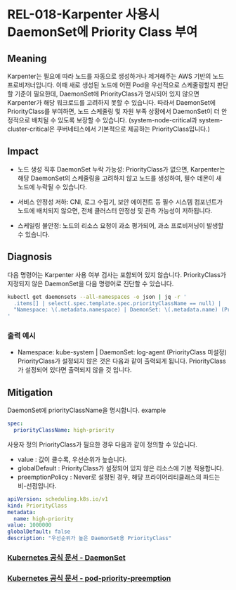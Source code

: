# REL-018-Karpenter 사용시 DaemonSet에 Priority Class 부여

## Meaning
Karpenter는 필요에 따라 노드를 자동으로 생성하거나 제거해주는 AWS 기반의 노드 프로비저너입니다.
이때 새로 생성된 노드에 어떤 Pod을 우선적으로 스케줄링할지 판단할 기준이 필요한데,
DaemonSet에 PriorityClass가 명시되어 있지 않으면 Karpenter가 해당 워크로드를 고려하지 못할 수 있습니다.
따라서 DaemonSet에 PriorityClass를 부여하면, 노드 스케줄링 및 자원 부족 상황에서 DaemonSet이 더 안정적으로 배치될 수 있도록 보장할 수 있습니다.
(system-node-critical과 system-cluster-critical은 쿠버네티스에서 기본적으로 제공하는 PriorityClass입니다.)

## Impact
- 노드 생성 직후 DaemonSet 누락 가능성: PriorityClass가 없으면, Karpenter는 해당 DaemonSet의 스케줄링을 고려하지 않고 노드를 생성하여, 필수 데몬이 새 노드에 누락될 수 있습니다.

- 서비스 안정성 저하: CNI, 로그 수집기, 보안 에이전트 등 필수 시스템 컴포넌트가 노드에 배치되지 않으면, 전체 클러스터 안정성 및 관측 가능성이 저하됩니다.

- 스케일링 불안정: 노드의 리소스 요청이 과소 평가되어, 과소 프로비저닝이 발생할 수 있습니다.

## Diagnosis
다음 명령어는 Karpenter 사용 여부 검사는 포함되어 있지 않습니다. 
PriorityClass가 지정되지 않은 DaemonSet을 다음 명령어로 진단할 수 있습니다.

```bash
kubectl get daemonsets --all-namespaces -o json | jq -r '
  .items[] | select(.spec.template.spec.priorityClassName == null) |
  "Namespace: \(.metadata.namespace) | DaemonSet: \(.metadata.name) (PriorityClass 미설정)"
'
```
### 출력 예시
- Namespace: kube-system | DaemonSet: log-agent (PriorityClass 미설정)
PriorityClass가 설정되지 않은 것은 다음과 같이 출력되게 됩니다. 
PriorityClass가 설정되어 있다면 출력되지 않을 것 입니다.

## Mitigation
DaemonSet에 priorityClassName을 명시합니다.
example
```yaml
spec:
  priorityClassName: high-priority
```

사용자 정의 PriorityClass가 필요한 경우 다음과 같이 정의할 수 있습니다.
- value : 값이 클수록, 우선순위가 높습니다.
- globalDefault : PriorityClass가 설정되어 있지 않은 리소스에 기본 적용합니다.
- preemptionPolicy : Never로 설정된 경우, 해당 프라이어리티클래스의 파드는 비-선점입니다.

```yaml
apiVersion: scheduling.k8s.io/v1
kind: PriorityClass
metadata:
  name: high-priority
value: 1000000
globalDefault: false
description: "우선순위가 높은 DaemonSet용 PriorityClass"
```
### [Kubernetes 공식 문서 - DaemonSet](https://kubernetes.io/docs/concepts/workloads/controllers/daemonset)
### [Kubernetes 공식 문서 - pod-priority-preemption](https://kubernetes.io/ko/docs/concepts/scheduling-eviction/pod-priority-preemption)